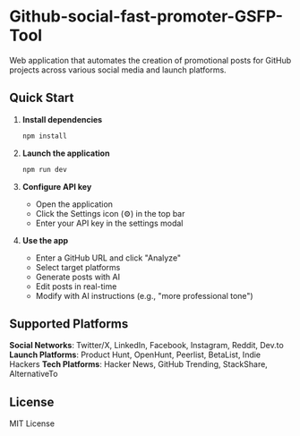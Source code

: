 # Github-social-fast-promoter-GSFP-Tool


Web application that automates the creation of promotional posts for GitHub projects across various social media and launch platforms.

## Quick Start

1. **Install dependencies**
   ```bash
   npm install
   ```
2. **Launch the application**
   ```bash
   npm run dev
   ```
3. **Configure API key**
   - Open the application
   - Click the Settings icon (⚙️) in the top bar
   - Enter your API key in the settings modal

4. **Use the app**
   - Enter a GitHub URL and click "Analyze"
   - Select target platforms
   - Generate posts with AI
   - Edit posts in real-time
   - Modify with AI instructions (e.g., "more professional tone")


## Supported Platforms

**Social Networks**: Twitter/X, LinkedIn, Facebook, Instagram, Reddit, Dev.to
**Launch Platforms**: Product Hunt, OpenHunt, Peerlist, BetaList, Indie Hackers
**Tech Platforms**: Hacker News, GitHub Trending, StackShare, AlternativeTo

## License

MIT License